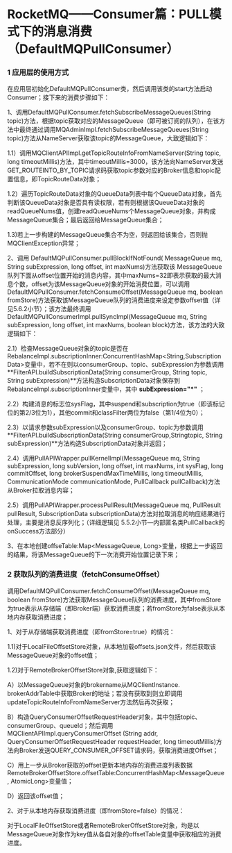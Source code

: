 # RocketMQ——Consumer篇：PULL模式下的消息消费（DefaultMQPullConsumer）

### 1 应用层的使用方式

在应用层初始化DefaultMQPullConsumer类，然后调用该类的start方法启动Consumer；接下来的消费步骤如下：

1、调用DefaultMQPullConsumer.fetchSubscribeMessageQueues(String topic)方法，根据topic获取对应的MessageQueue（即可被订阅的队列），在该方法中最终通过调用MQAdminImpl.fetchSubscribeMessageQueues(String topic)方法从NameServer获取该topic的MessageQueue，大致逻辑如下：

1.1）调用MQClientAPIImpl.getTopicRouteInfoFromNameServer(String topic, long timeoutMillis)方法，其中timeoutMillis=3000，该方法向NameServer发送GET_ROUTEINTO_BY_TOPIC请求码获取topic参数对应的Broker信息和topic配置信息，即TopicRouteData对象；

1.2）遍历TopicRouteData对象的QueueData列表中每个QueueData对象，首先判断该QueueData对象是否具有读权限，若有则根据该QueueData对象的readQueueNums值，创建readQueueNums个MessageQueue对象，并构成MessageQueue集合；最后返回给MessageQueue集合；

1.3)若上一步构建的MessageQueue集合不为空，则返回给该集合，否则抛MQClientException异常；

2、调用 DefaultMQPullConsumer.pullBlockIfNotFound( MessageQueue mq, String subExpression, long offset, int maxNums)方法获取该 MessageQueue队列下面从offset位置开始的消息内容，其中maxNums=32即表示获取的最大消息个数，offset为该MessageQueue对象的开始消费位置，可以调用DefaultMQPullConsumer.fetchConsumeOffset(MessageQueue mq, boolean fromStore)方法获取该MessageQueue队列的消费进度来设定参数offset值（详见5.6.2小节）；该方法最终调用DefaultMQPullConsumerImpl.pullSyncImpl(MessageQueue mq, String subExpression, long offset, int maxNums, boolean block)方法，该方法的大致逻辑如下：

2.1）检查MessageQueue对象的topic是否在RebalanceImpl.subscriptionInner:ConcurrentHashMap<String,SubscriptionData>变量中，若不在则以consumerGroup、topic、subExpression为参数调用**FilterAPI.buildSubscriptionData(String consumerGroup, String topic, String subExpression)**方法构造SubscriptionData对象保存到RebalanceImpl.subscriptionInner变量中，其中 **subExpression="\*"** ；

2.2）构建消息的标志位sysFlag，其中suspend和subscription为true（即该标记位的第2/3位为1），其他commit和classFilter两位为false（第1/4位为0）；

2.3）以请求参数subExpression以及consumerGroup、topic为参数调用**FilterAPI.buildSubscriptionData(String consumerGroup,Stringtopic, String subExpression)**方法构造SubscriptionData对象并返回；

2.4）调用PullAPIWrapper.pullKernelImpl(MessageQueue mq, String subExpression, long subVersion, long offset, int maxNums, int sysFlag, long commitOffset, long brokerSuspendMaxTimeMillis, long timeoutMillis, CommunicationMode communicationMode, PullCallback pullCallback)方法从Broker拉取消息内容；

2.5）调用PullAPIWrapper.processPullResult(MessageQueue mq, PullResult pullResult, SubscriptionData subscriptionData)方法对拉取消息的响应结果进行处理，主要是消息反序列化；（详细逻辑见 5.5.2小节—内部匿名类PullCallback的onSuccess方法部分）

3、在本地创建offseTable:Map<MessageQueue, Long>变量，根据上一步返回的结果，将该MessageQueue的下一次消费开始位置记录下来；

### 2 获取队列的消费进度（fetchConsumeOffset）

调用DefaultMQPullConsumer.fetchConsumeOffset(MessageQueue mq, boolean fromStore)方法获取MessageQueue队列的消费进度，其中fromStore为true表示从存储端（即Broker端）获取消费进度；若fromStore为false表示从本地内存获取消费进度；

1、对于从存储端获取消费进度（即fromStore=true）的情况：

1.1)对于LocalFileOffsetStore对象，从本地加载offsets.json文件，然后获取该MessageQueue对象的offset值；

1.2)对于RemoteBrokerOffsetStore对象,获取逻辑如下：

A）以MessageQueue对象的brokername从MQClientInstance. brokerAddrTable中获取Broker的地址；若没有获取到则立即调用updateTopicRouteInfoFromNameServer方法然后再次获取；

B）构造QueryConsumerOffsetRequestHeader对象，其中包括topic、consumerGroup、queueId；然后调用MQClientAPIImpl.queryConsumerOffset (String addr, QueryConsumerOffsetRequestHeader requestHeader, long timeoutMillis)方法向Broker发送QUERY_CONSUMER_OFFSET请求码，获取消费进度Offset；

C）用上一步从Broker获取的offset更新本地内存的消费进度列表数据RemoteBrokerOffsetStore.offsetTable:ConcurrentHashMap<MessageQueue, AtomicLong>变量值；

D）返回该offset值；

2、对于从本地内存获取消费进度（即fromStore=false）的情况：

对于LocalFileOffsetStore或者RemoteBrokerOffsetStore对象，均是以MessageQueue对象作为key值从各自对象的offsetTable变量中获取相应的消费进度。